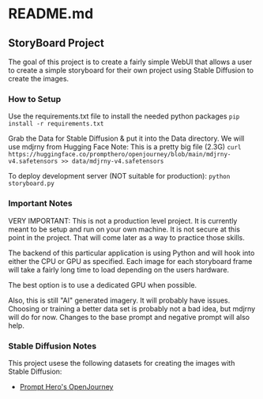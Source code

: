 # README.md

## StoryBoard Project
The goal of this project is to create a fairly simple WebUI that allows a user to create
a simple storyboard for their own project using Stable Diffusion to create the images.

### How to Setup
Use the requirements.txt file to install the needed python packages
`pip install -r requirements.txt`

Grab the Data for Stable Diffusion & put it into the Data directory. We will use mdjrny from Hugging Face
Note: This is a pretty big file (2.3G)
`curl https://huggingface.co/prompthero/openjourney/blob/main/mdjrny-v4.safetensors >> data/mdjrny-v4.safetensors` 

To deploy development server (NOT suitable for production):
`python storyboard.py`

### Important Notes
VERY IMPORTANT: This is not a production level project. It is currently meant to be setup and run on your own
machine. It is not secure at this point in the project. That will come later as a way to practice those skills.

The backend of this particular application is using Python and will hook into either the
CPU or GPU as specified. Each image for each storyboard frame will take a fairly long
time to load depending on the users hardware.

The best option is to use a dedicated GPU when possible.

Also, this is still "AI" generated imagery. It will probably have issues. Choosing or training a better
data set is probably not a bad idea, but mdjrny will do for now. Changes to the base prompt and negative prompt
will also help.

### Stable Diffusion Notes
This project usese the following datasets for creating the images with Stable Diffusion: 
- [Prompt Hero's OpenJourney](https://huggingface.co/prompthero/openjourney)

